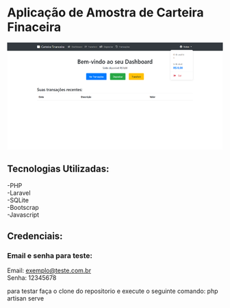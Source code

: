 # Aplicação de Amostra de Carteira Finaceira
<img src="img.png" alt="" width="" height="250">

## Tecnologias Utilizadas:

-PHP <br/>
-Laravel <br/>
-SQLite <br/>
-Bootscrap <br/>
-Javascript <br/>

## Credenciais:

### Email e senha para teste:

Email: exemplo@teste.com.br <br/>
Senha: 12345678


para testar faça o clone do repositorio e execute o seguinte comando: php artisan serve
